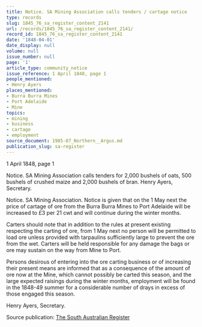 ```yaml
---
title: Notice. SA Mining Association calls tenders / cartage notice
type: records
slug: 1845_76_sa_register_content_2141
url: /records/1845_76_sa_register_content_2141/
record_id: 1845_76_sa_register_content_2141
date: '1848-04-01'
date_display: null
volume: null
issue_number: null
page: '1'
article_type: community_notice
issue_reference: 1 April 1848, page 1
people_mentioned:
- Henry Ayers
places_mentioned:
- Burra Burra Mines
- Port Adelaide
- Mine
topics:
- mining
- business
- cartage
- employment
source_document: 1985-87_Northern__Argus.md
publication_slug: sa-register
---
```


1 April 1848, page 1

Notice.  SA Mining Association calls tenders for 2,000 bushels of oats, 500 bushels of crushed maize and 2,000 bushels of bran.  Henry Ayers, Secretary.

Notice.  SA Mining Association.  Notice is given that on the 1 May next the price of cartage of ore from the Burra Burra Mines to Port Adelaide will be increased to £3 per 21 cwt and will continue during the winter months.

Carters should note that in addition to the rules at present existing respecting the carting of ore, from 1 May next no person will be permitted to load ore unless provided with tarpaulins sufficiently large to prevent the ore from the wet.  Carters will be held responsible for any damage the bags or ore may sustain on the way from Mine to Port.

Persons desirous of entering into the ore carting business or of increasing their present means are informed that as a consequence of the amount of ore now at the Mine, which cannot possibly be carted this season, and the large expected raisings during the winter months, employment will be found in the 1848-49 summer for a considerable number of drays in excess of those engaged this season.

Henry Ayers, Secretary.

Source publication: [The South Australian Register](/publications/sa-register/)
